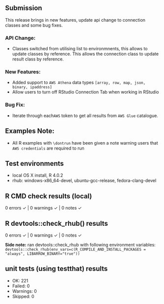 ## Submission
This release brings in new features, update api change to connection classes and some bug fixes.

### API Change:
* Classes switched from utilising list to environmnents, this allows to update classes by reference. This allows the connection class to update result class by reference.

### New Features:
* Added support to `AWS Athena` data types `[array, row, map, json, binary, ipaddress]`
* Allow users to turn off RStudio Connection Tab when working in RStudio

### Bug Fix:
* Iterate through each`AWS` token to get all results from `AWS Glue` catalogue.

## Examples Note:
* All R examples with `\dontrun` have been given a note warning users that `AWS credentials` are required to run

## Test environments
* local OS X install, R 4.0.2
* rhub: windows-x86_64-devel, ubuntu-gcc-release, fedora-clang-devel

## R CMD check results (local)
0 errors ✓ | 0 warnings ✓ | 0 notes ✓

## R devtools::check_rhub() results
0 errors ✓ | 0 warnings ✓ | 0 notes ✓

**Side note:** ran devtools::check_rhub with following environment variables:
`devtools::check_rhub(env_vars=c(R_COMPILE_AND_INSTALL_PACKAGES = "always", LIBARROW_BINARY="true"))`

## unit tests (using testthat) results
* OK:       221
* Failed:   0
* Warnings: 0
* Skipped:  0
